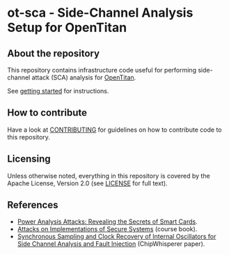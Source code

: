 # ot-sca - Side-Channel Analysis Setup for OpenTitan

## About the repository

This repository contains infrastructure code useful for performing side-channel
attack (SCA) analysis for [OpenTitan](https://github.com/lowRISC/OpenTitan).

See [getting started](doc/getting_started.md) for instructions.

## How to contribute

Have a look at [CONTRIBUTING](./CONTRIBUTING.md) for guidelines on how to
contribute code to this repository.

## Licensing

Unless otherwise noted, everything in this repository is covered by the Apache
License, Version 2.0 (see [LICENSE](./LICENSE) for full text).

## References
- [Power Analysis Attacks: Revealing the Secrets of Smart Cards](https://link.springer.com/book/10.1007/978-0-387-38162-6).
- [Attacks on Implementations of Secure Systems](https://github.com/Yossioren/AttacksonImplementationsCourseBook) (course book).
- [Synchronous Sampling and Clock Recovery of Internal
Oscillators for Side Channel Analysis and Fault Injection](https://eprint.iacr.org/2013/294.pdf) (ChipWhisperer paper).
